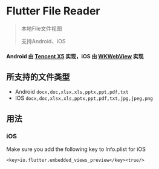 # Flutter File Reader

>本地File文件视图
>
>支持Android、iOS

#### Android 由 [Tencent X5](https://x5.tencent.com/docs/index.html) 实现，iOS 由 [WKWebView](https://developer.apple.com/documentation/webkit/wkwebview) 实现

## 所支持的文件类型
* Android `docx,doc,xlsx,xls,pptx,ppt,pdf,txt`
* IOS `docx,doc,xlsx,xls,pptx,ppt,pdf,txt,jpg,jpeg,png`

## 用法
### iOS
Make sure you add the following key to Info.plist for iOS
```
<key>io.flutter.embedded_views_preview</key><true/>
```